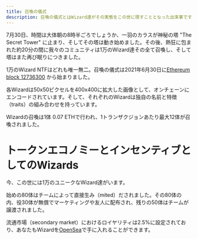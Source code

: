 ```yaml
---
title: 召喚の儀式
description: 召喚の儀式とはWizard達がその実態をこの世に現すこととなった出来事です。ここではその儀式の内容と使われた仕組みについて説明しましょう。
---
```


7月30日、時間は大体朝の8時半ごろでしょうか、一羽のカラスが神秘の塔 "The Secret Tower" に止まり、そしてその塔は動き始めました。その後、熱狂に包まれた約20分の間に我々のコミュニティは1万のWizard達その全て召喚し、そして塔はまた再び眠りにつきました。

1万のWizard NTFはどれも唯一無二。召喚の儀式は2021年6月30日に[Ethereum block 12736300](https://etherscan.io/block/countdown/12736300) から始まりました。

各Wizardは50x50ピクセルを400x400に拡大した画像として、オンチェーンにエンコードされています。そして、それぞれのWizardは独自の名前と特徴（traits）の組み合わせを持っています。

Wizardの召喚は1体 0.07 ETHで行われ、1トランザクジョンあたり最大12体が召喚されました。

# トークンエコノミーとインセンティブとしてのWizards

今、この世には1万のユニークなWizard達がいます。

始めの80体はチームによって直接生み（mited）だされました。その80体の内、役30体が無償でマーケティングや友人に配布され、残りの50体はチームが譲渡されました。

流通市場（secondary market）におけるロイヤリティは2.5%に設定されており、あなたもWizardを[OpenSea](https://opensea.io/collection/forgottenruneswizardscult)で手に入れることができます。
